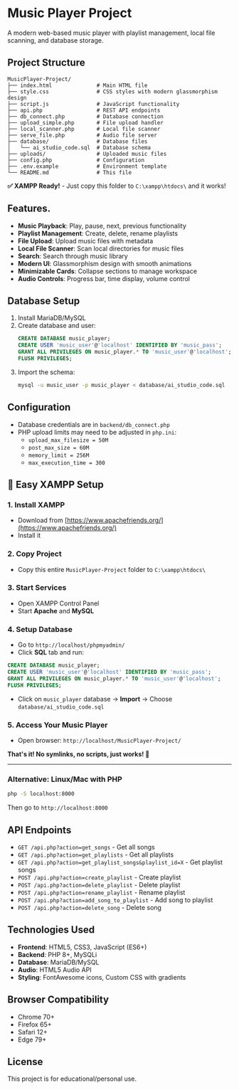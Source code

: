 # Music Player Project

A modern web-based music player with playlist management, local file scanning, and database storage.

## Project Structure

```
MusicPlayer-Project/
├── index.html              # Main HTML file
├── style.css               # CSS styles with modern glassmorphism design
├── script.js               # JavaScript functionality
├── api.php                 # REST API endpoints
├── db_connect.php          # Database connection
├── upload_simple.php       # File upload handler
├── local_scanner.php       # Local file scanner
├── serve_file.php          # Audio file server
├── database/               # Database files
│   └── ai_studio_code.sql  # Database schema
├── uploads/                # Uploaded music files
├── config.php              # Configuration
├── .env.example            # Environment template
└── README.md               # This file
```

**✅ XAMPP Ready!** - Just copy this folder to `C:\xampp\htdocs\` and it works!

## Features.

- **Music Playback**: Play, pause, next, previous functionality
- **Playlist Management**: Create, delete, rename playlists
- **File Upload**: Upload music files with metadata
- **Local File Scanner**: Scan local directories for music files
- **Search**: Search through music library
- **Modern UI**: Glassmorphism design with smooth animations
- **Minimizable Cards**: Collapse sections to manage workspace
- **Audio Controls**: Progress bar, time display, volume control

## Database Setup

1. Install MariaDB/MySQL
2. Create database and user:
   ```sql
   CREATE DATABASE music_player;
   CREATE USER 'music_user'@'localhost' IDENTIFIED BY 'music_pass';
   GRANT ALL PRIVILEGES ON music_player.* TO 'music_user'@'localhost';
   FLUSH PRIVILEGES;
   ```
3. Import the schema:
   ```bash
   mysql -u music_user -p music_player < database/ai_studio_code.sql
   ```

## Configuration

- Database credentials are in `backend/db_connect.php`
- PHP upload limits may need to be adjusted in `php.ini`:
  - `upload_max_filesize = 50M`
  - `post_max_size = 60M`
  - `memory_limit = 256M`
  - `max_execution_time = 300`

## 🚀 Easy XAMPP Setup

### 1. Install XAMPP
- Download from [https://www.apachefriends.org/](https://www.apachefriends.org/)
- Install it

### 2. Copy Project
- Copy this entire `MusicPlayer-Project` folder to `C:\xampp\htdocs\`

### 3. Start Services
- Open XAMPP Control Panel
- Start **Apache** and **MySQL**

### 4. Setup Database
- Go to `http://localhost/phpmyadmin/`
- Click **SQL** tab and run:
```sql
CREATE DATABASE music_player;
CREATE USER 'music_user'@'localhost' IDENTIFIED BY 'music_pass';
GRANT ALL PRIVILEGES ON music_player.* TO 'music_user'@'localhost';
FLUSH PRIVILEGES;
```
- Click on `music_player` database → **Import** → Choose `database/ai_studio_code.sql`

### 5. Access Your Music Player
- Open browser: `http://localhost/MusicPlayer-Project/`

**That's it! No symlinks, no scripts, just works! 🎉**

---

### Alternative: Linux/Mac with PHP
```bash
php -S localhost:8000
```
Then go to `http://localhost:8000`

## API Endpoints

- `GET /api.php?action=get_songs` - Get all songs
- `GET /api.php?action=get_playlists` - Get all playlists
- `GET /api.php?action=get_playlist_songs&playlist_id=X` - Get playlist songs
- `POST /api.php?action=create_playlist` - Create playlist
- `POST /api.php?action=delete_playlist` - Delete playlist
- `POST /api.php?action=rename_playlist` - Rename playlist
- `POST /api.php?action=add_song_to_playlist` - Add song to playlist
- `POST /api.php?action=delete_song` - Delete song

## Technologies Used

- **Frontend**: HTML5, CSS3, JavaScript (ES6+)
- **Backend**: PHP 8+, MySQLi
- **Database**: MariaDB/MySQL
- **Audio**: HTML5 Audio API
- **Styling**: FontAwesome icons, Custom CSS with gradients

## Browser Compatibility

- Chrome 70+
- Firefox 65+
- Safari 12+
- Edge 79+

## License

This project is for educational/personal use.
